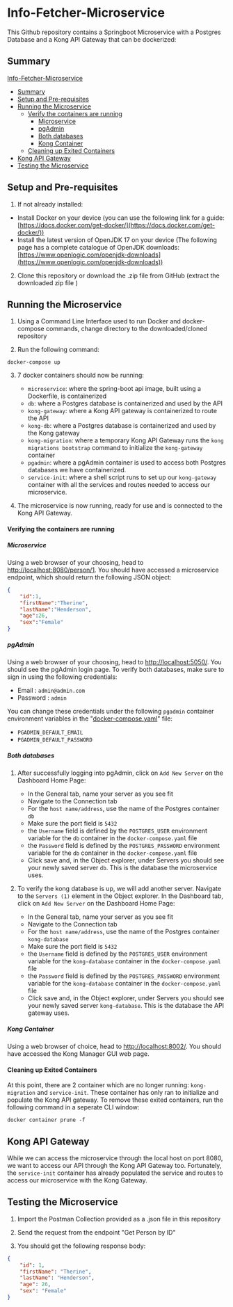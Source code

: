 # Info-Fetcher-Microservice

This Github repository contains a Springboot Microservice with a Postgres Database and a Kong API Gateway that can be dockerized:

## Summary

[Info-Fetcher-Microservice](#info-fetcher-microservice)
* [Summary](#summary)
* [Setup and Pre-requisites](#setup-and-pre-requisites)
* [Running the Microservice](#running-the-microservice)
    * [Verify the containers are running](#verifying-the-containers-are-running)
        * [Microservice](#microservice)
        * [pgAdmin](#pgadmin)
        * [Both databases](#both-databases)
        * [Kong Container](#kong-container)
    * [Cleaning up Exited Containers](#cleaning-up-exited-containers)
* [Kong API Gateway](#kong-api-gateway)
* [Testing the Microservice](#testing-the-microservice)


## Setup and Pre-requisites

1. If not already installed:

- Install Docker on your device (you can use the following link for a guide: [https://docs.docker.com/get-docker/](https://docs.docker.com/get-docker/))
- Install the latest version of OpenJDK 17 on your device (The following page has a complete catalogue of OpenJDK downloads: [https://www.openlogic.com/openjdk-downloads](https://www.openlogic.com/openjdk-downloads))

2. Clone this repository or download the .zip file from GitHub (extract the downloaded zip file )

## Running the Microservice

1. Using a Command Line Interface used to run Docker and docker-compose commands, change directory to the downloaded/cloned repository

2. Run the following command: 

```
docker-compose up
```

3. 7 docker containers should now be running:
    * `microservice`: where the spring-boot api image, built using a Dockerfile, is containerized
    * `db`: where a Postgres database is containerized and used by the API
    * `kong-gateway`: where a Kong API gateway is containerized to route the API
    * `kong-db`: where a Postgres database is containerized and used by the Kong gateway
    * `kong-migration`: where a temporary Kong API Gateway runs the `kong migrations bootstrap` command to initialize the `kong-gateway` container
    * `pgadmin`: where a pgAdmin container is used to access both Postgres databases we have containerized.
    * `service-init`: where a shell script runs to set up our `kong-gateway` container with all the services and routes needed to access our microservice.

4. The microservice is now running, ready for use and is connected to the Kong API Gateway.

#### Verifying the containers are running

##### Microservice

Using a web browser of your choosing, head to <http://localhost:8080/person/1>. You should have accessed a microservice endpoint, which should return the following JSON object:
``` json
{
    "id":1,
    "firstName":"Therine",
    "lastName":"Henderson",
    "age":26,
    "sex":"Female"
}
```

##### pgAdmin

Using a web browser of your choosing, head to <http://localhost:5050/>. You should see the pgAdmin login page. To verify both databases, make sure to sign in using the following credentials:

* Email : `admin@admin.com`
* Password : `admin`

You can change these credentials under the following `pgadmin` container environment variables in the "[docker-compose.yaml](https://github.com/mpirotaiswilton-IW/Info-Fetcher-Microservice/blob/main/docker-compose.yaml)" file: 

* `PGADMIN_DEFAULT_EMAIL`
* `PGADMIN_DEFAULT_PASSWORD`

##### Both databases

1. After successfully logging into pgAdmin, click on `Add New Server` on the Dashboard Home Page:
    * In the General tab, name your server as you see fit
    * Navigate to the Connection tab
    * For the `host name/address`, use the name of the Postgres container `db`
    * Make sure the port field is `5432`
    * the `Username` field is defined by the `POSTGRES_USER` environment variable for the `db` container in the `docker-compose.yaml` file
    * the `Password` field is defined by the `POSTGRES_PASSWORD` environment variable for the `db` container in the `docker-compose.yaml` file
    * Click save and, in the Object explorer, under Servers you should see your newly saved server `db`. This is the database the microservice uses.

2. To verify the kong database is up, we will add another server. Navigate to the `Servers (1)` element in the Object explorer. In the Dashboard tab, click on `Add New Server` on the Dashboard Home Page:
    * In the General tab, name your server as you see fit
    * Navigate to the Connection tab
    * For the `host name/address`, use the name of the Postgres container `kong-database`
    * Make sure the port field is `5432`
    * the `Username` field is defined by the `POSTGRES_USER` environment variable for the `kong-database` container in the `docker-compose.yaml` file
    * the `Password` field is defined by the `POSTGRES_PASSWORD` environment variable for the `kong-database` container in the `docker-compose.yaml` file
    * Click save and, in the Object explorer, under Servers you should see your newly saved server `kong-database`. This is the database the API gateway uses.

##### Kong Container

Using a web browser of choice, head to <http://localhost:8002/>. You should have accessed the Kong Manager GUI web page.

#### Cleaning up Exited Containers

At this point, there are 2 container which are no longer running: `kong-migration` and `service-init`. These container has only ran to initialize and populate the Kong API gateway. To remove these exited containers, run the following command in a seperate CLI window: 
```
docker container prune -f
```

## Kong API Gateway

While we can access the microservice through the local host on port 8080, we want to access our API through the Kong API Gateway too. Fortunately, the `service-init` container has already populated the service and routes to access our microservice with the Kong Gateway.

## Testing the Microservice

1. Import the Postman Collection provided as a .json file in this repository

2. Send the request from the endpoint "Get Person by ID"

3. You should get the following response body:

```json
{
    "id": 1,
    "firstName": "Therine",
    "lastName": "Henderson",
    "age": 26,
    "sex": "Female"
}
```